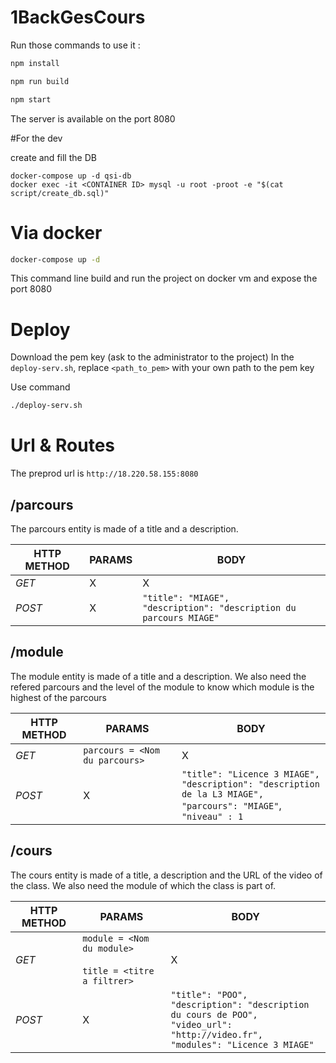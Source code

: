 # 1BackGesCours

Run those commands to use it :

```sh
npm install

npm run build

npm start
```

The server is available on the port 8080

#For the dev

create and fill the DB 

```
docker-compose up -d qsi-db
docker exec -it <CONTAINER ID> mysql -u root -proot -e "$(cat script/create_db.sql)"
```

# Via docker
```sh
docker-compose up -d 
```

This command line build and run the project on docker vm and expose the port 8080

# Deploy

Download the pem key (ask to the administrator to the project)
In the `deploy-serv.sh`, replace `<path_to_pem>` with your own path to the pem key

Use command
```sh
./deploy-serv.sh
```

# Url & Routes

The preprod url is `http://18.220.58.155:8080` 

## /parcours  
  
The parcours entity is made of a title and a description.
  
| **HTTP METHOD** | **PARAMS** | **BODY** | 
|------------|----------| -----| 
| *GET* | X | X    
| *POST* | X | `"title": "MIAGE",`<br>`"description": "description du parcours MIAGE"`

## /module

The module entity is made of a title and a description. We also need the refered parcours and the level of the module to know which module is the highest of the parcours

| **HTTP METHOD** | **PARAMS** | **BODY** | 
|------------|----------| -----| 
| *GET* | `parcours = <Nom du parcours>` | X    
| *POST* | X | `"title": "Licence 3 MIAGE",`<br>`"description": "description de la L3 MIAGE",`<br>`"parcours": "MIAGE"`,<br>`"niveau" : 1`

## /cours

The cours entity is made of a title, a description and the URL of the video of the class. We also need the module of which the class is part of.

| **HTTP METHOD** | **PARAMS** | **BODY** | 
|------------|----------| -----| 
| *GET* | `module = <Nom du module>` <br><br> `title = <titre a filtrer>` | X    
| *POST* | X | `"title": "POO",`<br>`"description": "description du cours de POO",`<br>`"video_url": "http://video.fr",`<br>`"modules": "Licence 3 MIAGE"`
